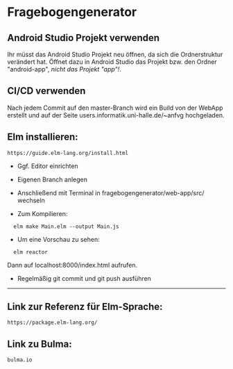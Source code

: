 # Fragebogengenerator

## Android Studio Projekt verwenden

Ihr müsst das Android Studio Projekt neu öffnen, da sich die Ordnerstruktur verändert hat. Öffnet dazu in Android Studio das Projekt bzw. den Ordner "android-app", _nicht das Projekt "app"!_. 

## CI/CD verwenden

Nach jedem Commit auf den master-Branch wird ein Build von der WebApp erstellt und auf der Seite users.informatik.uni-halle.de/~anfvg hochgeladen.

## Elm installieren:
	https://guide.elm-lang.org/install.html

* Ggf. Editor einrichten

* Eigenen Branch anlegen

* Anschließend mit Terminal in fragebogengenerator/web-app/src/ wechseln
  
* Zum Kompilieren:
```
  elm make Main.elm --output Main.js
```
* Um eine Vorschau zu sehen: 
```
  elm reactor
```
Dann auf localhost:8000/index.html aufrufen.

* Regelmäßig git commit und git push ausführen

----------------------------------------------------------------

## Link zur Referenz für Elm-Sprache:
	https://package.elm-lang.org/

## Link zu Bulma:
	bulma.io